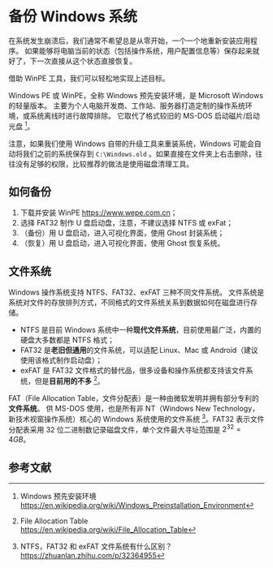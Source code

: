 # 备份 Windows 系统

在系统发生崩溃后，我们通常不希望总是从零开始，一个一个地重新安装应用程序。
如果能够将电脑当前的状态（包括操作系统，用户配置信息等）保存起来就好了，下一次直接从这个状态直接恢复。

借助 WinPE 工具，我们可以轻松地实现上述目标。

Windows PE 或 WinPE，全称 Windows 预先安装环境，是 Microsoft Windows 的轻量版本。
主要为个人电脑开发商、工作站、服务器打造定制的操作系统环境，或系统离线时进行故障排除。
它取代了格式较旧的 MS-DOS 启动磁片/启动光盘 [^cite_ref-1]。

注意，如果我们使用 Windows 自带的升级工具来重装系统，Windows 可能会自动将我们之前的系统保存到
`C:\Windows.old` 。如果直接在文件夹上右击删除，往往没有足够的权限，比较推荐的做法是使用磁盘清理工具。

## 如何备份

1. 下载并安装 WinPE <https://www.wepe.com.cn>；
2. 选择 FAT32 制作 U 盘启动盘，注意，不建议选择 NTFS 或 exFat；
3. （备份）用 U 盘启动，进入可视化界面，使用 Ghost 封装系统；
4. （恢复）用 U 盘启动，进入可视化界面，使用 Ghost 恢复系统。

## 文件系统

Windows 操作系统支持 NTFS、FAT32、exFAT 三种不同文件系统。
文件系统是系统对文件的存放排列方式，不同格式的文件系统关系到数据如何在磁盘进行存储。

- NTFS 是目前 Windows 系统中一种**现代文件系统**，目前使用最广泛，内置的硬盘大多数都是 NTFS 格式；
- FAT32 是**老旧但通用**的文件系统，可以适配 Linux、Mac 或 Android（建议使用该格式制作启动盘）；
- exFAT 是 FAT32 文件格式的替代品，很多设备和操作系统都支持该文件系统，但是**目前用的不多** [^cite_ref-2]。

FAT（File Allocation Table，文件分配表）是一种由微软发明并拥有部分专利的**文件系统**。
供 MS-DOS 使用，也是所有非 NT（Windows New Technology，新技术视窗操作系统）核心的 Windows
系统使用的文件系统 [^cite_ref-3]。FAT32 表示文件分配表采用 32 位二进制数记录磁盘文件，单个文件最大寻址范围是
$2^{32} = 4 GB$。

## 参考文献

[^cite_ref-1]: Windows 预先安装环境 <https://en.wikipedia.org/wiki/Windows_Preinstallation_Environment>
[^cite_ref-2]: File Allocation Table <https://en.wikipedia.org/wiki/File_Allocation_Table>
[^cite_ref-3]: NTFS，FAT32 和 exFAT 文件系统有什么区别？ <https://zhuanlan.zhihu.com/p/32364955>
